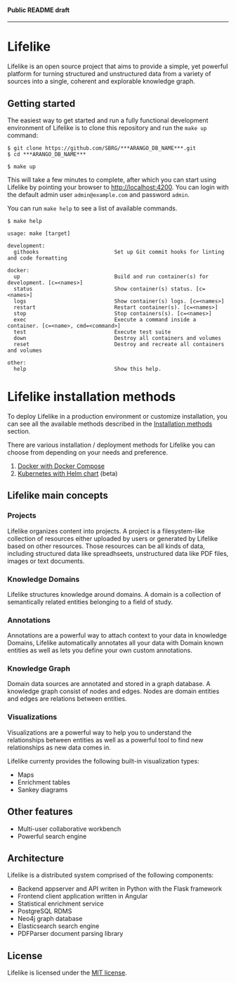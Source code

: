 #### Public README draft

---

# Lifelike

Lifelike is an open source project that aims to provide a simple, yet powerful platform for turning structured and unstructured data from a variety of sources into a single, coherent and explorable knowledge graph.

## Getting started

The easiest way to get started and run a fully functional development environment of Lifelike is to clone this repository and run the `make up` command:

```shell
$ git clone https://github.com/SBRG/***ARANGO_DB_NAME***.git
$ cd ***ARANGO_DB_NAME***

$ make up
```

This will take a few minutes to complete, after which you can start using Lifelike by pointing your browser to [http://localhost:4200](http://localhost:4200). You can login with the default admin user `admin@example.com` and password `admin`.

You can run `make help` to see a list of available commands.

```shell
$ make help

usage: make [target]

development:
  githooks                        Set up Git commit hooks for linting and code formatting

docker:
  up                              Build and run container(s) for development. [c=<names>]
  status                          Show container(s) status. [c=<names>]
  logs                            Show container(s) logs. [c=<names>]
  restart                         Restart container(s). [c=<names>]
  stop                            Stop containers(s). [c=<names>]
  exec                            Execute a command inside a container. [c=<name>, cmd=<command>]
  test                            Execute test suite
  down                            Destroy all containers and volumes
  reset                           Destroy and recreate all containers and volumes

other:
  help                            Show this help.
```

# Lifelike installation methods

To deploy Lifelike in a production environment or customize installation, you can see all the available methods described in the [Installation methods](install) section.

There are various installation / deployment methods for Lifelike you can choose from depending on your needs and preference.

1. [Docker with Docker Compose](docker)
2. [Kubernetes with Helm chart](helm/***ARANGO_DB_NAME***) (beta)

## Lifelike main concepts

### Projects

Lifelike organizes content into projects. A project is a filesystem-like collection of resources either uploaded by users or generated by Lifelike based on other resources. Those resources can be all kinds of data, including structured data like spreadhseets, unstructured data like PDF files, images or text documents.

### Knowledge Domains

Lifelike structures knowledge around domains. A domain is a collection of semantically related entities belonging to a field of study.

### Annotations

Annotations are a powerful way to attach context to your data in knowledge Domains, Lifelike automatically annotates all your data with Domain known entities as well as lets you define your own custom annotations.

### Knowledge Graph

Domain data sources are annotated and stored in a graph database. A knowledge graph consist of nodes and edges. Nodes are domain entities and edges are relations between entities.

### Visualizations

Visualizations are a powerful way to help you to understand the relationships between entities as well as a powerful tool to find new relationships as new data comes in.

Lifelike currenty provides the following built-in visualization types:

- Maps
- Enrichment tables
- Sankey diagrams

## Other features

- Multi-user collaborative workbench
- Powerful search engine

## Architecture

Lifelike is a distributed system comprised of the following components:

- Backend appserver and API writen in Python with the Flask framework
- Frontend client application written in Angular
- Statistical enrichment service
- PostgreSQL RDMS
- Neo4j graph database
- Elasticsearch search engine
- PDFParser document parsing library

## License

Lifelike is licensed under the [MIT license](LICENSE).
